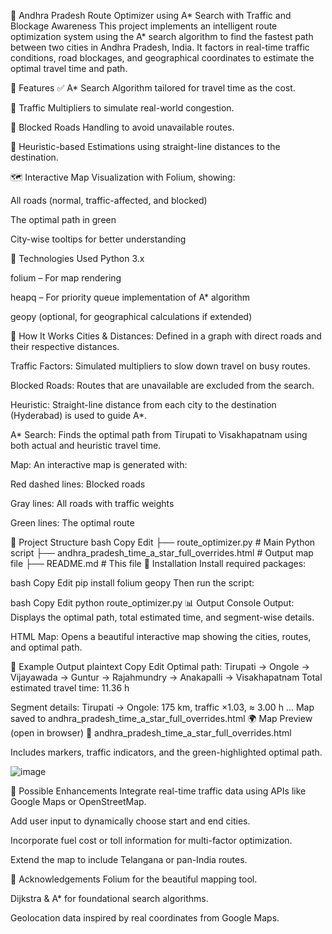 🚗 Andhra Pradesh Route Optimizer using A* Search with Traffic and Blockage Awareness
This project implements an intelligent route optimization system using the A* search algorithm to find the fastest path between two cities in Andhra Pradesh, India. It factors in real-time traffic conditions, road blockages, and geographical coordinates to estimate the optimal travel time and path.

📌 Features
✅ A* Search Algorithm tailored for travel time as the cost.

🚦 Traffic Multipliers to simulate real-world congestion.

🚧 Blocked Roads Handling to avoid unavailable routes.

🧭 Heuristic-based Estimations using straight-line distances to the destination.

🗺️ Interactive Map Visualization with Folium, showing:

All roads (normal, traffic-affected, and blocked)

The optimal path in green

City-wise tooltips for better understanding

🧠 Technologies Used
Python 3.x

folium – For map rendering

heapq – For priority queue implementation of A* algorithm

geopy (optional, for geographical calculations if extended)

🚀 How It Works
Cities & Distances: Defined in a graph with direct roads and their respective distances.

Traffic Factors: Simulated multipliers to slow down travel on busy routes.

Blocked Roads: Routes that are unavailable are excluded from the search.

Heuristic: Straight-line distance from each city to the destination (Hyderabad) is used to guide A*.

A* Search: Finds the optimal path from Tirupati to Visakhapatnam using both actual and heuristic travel time.

Map: An interactive map is generated with:

Red dashed lines: Blocked roads

Gray lines: All roads with traffic weights

Green lines: The optimal route

📂 Project Structure
bash
Copy
Edit
├── route_optimizer.py               # Main Python script
├── andhra_pradesh_time_a_star_full_overrides.html  # Output map file
├── README.md                        # This file
🔧 Installation
Install required packages:

bash
Copy
Edit
pip install folium geopy
Then run the script:

bash
Copy
Edit
python route_optimizer.py
📊 Output
Console Output: Displays the optimal path, total estimated time, and segment-wise details.

HTML Map: Opens a beautiful interactive map showing the cities, routes, and optimal path.

📝 Example Output
plaintext
Copy
Edit
Optimal path: Tirupati → Ongole → Vijayawada → Guntur → Rajahmundry → Anakapalli → Visakhapatnam
Total estimated travel time: 11.36 h

Segment details:
  Tirupati → Ongole: 175 km, traffic ×1.03, ≈ 3.00 h
  ...
Map saved to andhra_pradesh_time_a_star_full_overrides.html
🌍 Map Preview (open in browser)
📍 andhra_pradesh_time_a_star_full_overrides.html

Includes markers, traffic indicators, and the green-highlighted optimal path.

![image](https://github.com/user-attachments/assets/9e6b646b-b255-4797-979b-f2613563d708)


🧠 Possible Enhancements
Integrate real-time traffic data using APIs like Google Maps or OpenStreetMap.

Add user input to dynamically choose start and end cities.

Incorporate fuel cost or toll information for multi-factor optimization.

Extend the map to include Telangana or pan-India routes.

🙌 Acknowledgements
Folium for the beautiful mapping tool.

Dijkstra & A* for foundational search algorithms.

Geolocation data inspired by real coordinates from Google Maps.
